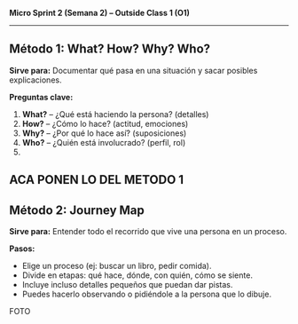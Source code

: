 **Micro Sprint 2 (Semana 2) – Outside Class 1 (O1)**  

---

##  Método 1: What? How? Why? Who?  

**Sirve para:** Documentar qué pasa en una situación y sacar posibles explicaciones.  

**Preguntas clave:**
1. **What?** – ¿Qué está haciendo la persona? (detalles)  
2. **How?** – ¿Cómo lo hace? (actitud, emociones)  
3. **Why?** – ¿Por qué lo hace así? (suposiciones)  
4. **Who?** – ¿Quién está involucrado? (perfil, rol)
5. 
ACA PONEN LO DEL METODO 1 
---

##  Método 2: Journey Map  

**Sirve para:** Entender todo el recorrido que vive una persona en un proceso.  

**Pasos:**
- Elige un proceso (ej: buscar un libro, pedir comida).  
- Divide en etapas: qué hace, dónde, con quién, cómo se siente.  
- Incluye incluso detalles pequeños que puedan dar pistas.  
- Puedes hacerlo observando o pidiéndole a la persona que lo dibuje.  

FOTO
